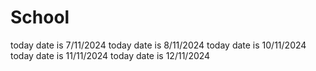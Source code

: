 # School
today date is 7/11/2024
today date is 8/11/2024
today date is 10/11/2024
today date is 11/11/2024
today date is 12/11/2024


